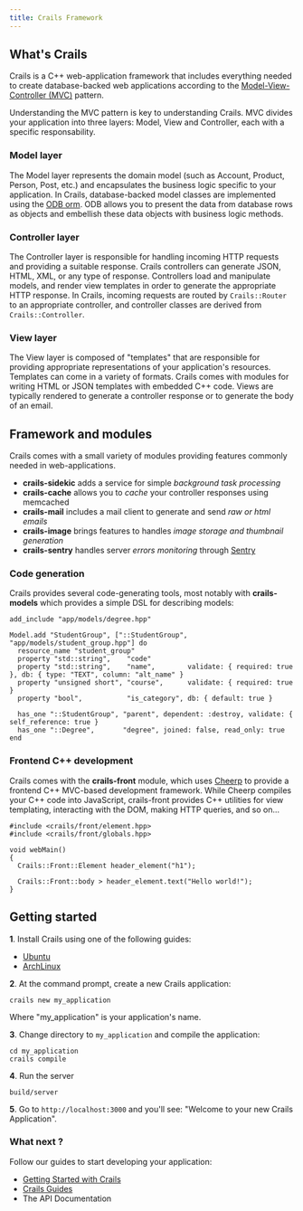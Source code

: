 ```yaml
---
title: Crails Framework
---
```


## What's Crails
Crails is a C++ web-application framework that includes everything needed to create database-backed web applications according to the [Model-View-Controller (MVC)](https://en.wikipedia.org/wiki/Model-view-controller) pattern.

Understanding the MVC pattern is key to understanding Crails. MVC divides your application into three layers: Model, View and Controller, each with a specific responsability.

### Model layer
The Model layer represents the domain model (such as Account, Product, Person, Post, etc.) and encapsulates the business logic specific to your application. In Crails, database-backed model classes are implemented using the [ODB orm](https://www.codesynthesis.com/products/odb/). ODB allows you to present the data from database rows as objects and embellish these data objects with business logic methods.

### Controller layer
The Controller layer is responsible for handling incoming HTTP requests and providing a suitable response. Crails controllers can generate JSON, HTML, XML, or any type of response. Controllers load and manipulate models, and render view templates in order to generate the appropriate HTTP response. In Crails, incoming requests are routed by `Crails::Router` to an appropriate controller, and controller classes are derived from `Crails::Controller`.

### View layer
The View layer is composed of "templates" that are responsible for providing appropriate representations of your application's resources. Templates can come in a variety of formats. Crails comes with modules for writing HTML or JSON templates with embedded C++ code. Views are typically rendered to generate a controller response or to generate the body of an email.

## Framework and modules
Crails comes with a small variety of modules providing features commonly needed in web-applications.

* **crails-sidekic** adds a service for simple _background task processing_
* **crails-cache** allows you to _cache_ your controller responses using memcached
* **crails-mail** includes a mail client to generate and send _raw or html emails_
* **crails-image** brings features to handles _image storage and thumbnail generation_
* **crails-sentry** handles server _errors monitoring_ through [Sentry](http://sentry.io/)

### Code generation
Crails provides several code-generating tools, most notably with **crails-models** which provides a simple DSL for describing models:

	add_include "app/models/degree.hpp"
	
	Model.add "StudentGroup", ["::StudentGroup", "app/models/student_group.hpp"] do
	  resource_name "student_group"
	  property "std::string",    "code"
	  property "std::string",    "name",        validate: { required: true }, db: { type: "TEXT", column: "alt_name" }
	  property "unsigned short", "course",      validate: { required: true }
	  property "bool",           "is_category", db: { default: true }
	
	  has_one "::StudentGroup", "parent", dependent: :destroy, validate: { self_reference: true }
	  has_one "::Degree",       "degree", joined: false, read_only: true
	end

### Frontend C++ development
Crails comes with the **crails-front** module, which uses [Cheerp](https://www.leaningtech.com/pages/cheerp.html) to provide a frontend C++ MVC-based development framework. While Cheerp compiles your C++ code into JavaScript, crails-front provides C++ utilities for view templating, interacting with the DOM, making HTTP queries, and so on...

	#include <crails/front/element.hpp>
	#include <crails/front/globals.hpp>
	
	void webMain()
	{
	  Crails::Front::Element header_element("h1");

	  Crails::Front::body > header_element.text("Hello world!");
	}

## Getting started

**1**. Install Crails using one of the following guides:

* [Ubuntu](/getting-started/ubuntu.html)
* [ArchLinux](/getting-started/archlinux.html)

**2**. At the command prompt, create a new Crails application:

	crails new my_application

Where "my_application" is your application's name.

**3**. Change directory to `my_application` and compile the application:

	cd my_application
	crails compile

**4**. Run the server

	build/server

**5**. Go to `http://localhost:3000` and you'll see: "Welcome to your new Crails Application".

### What next ?

Follow our guides to start developing your application:

* [Getting Started with Crails](/getting-started)
* [Crails Guides](/tutorials)
* The API Documentation
